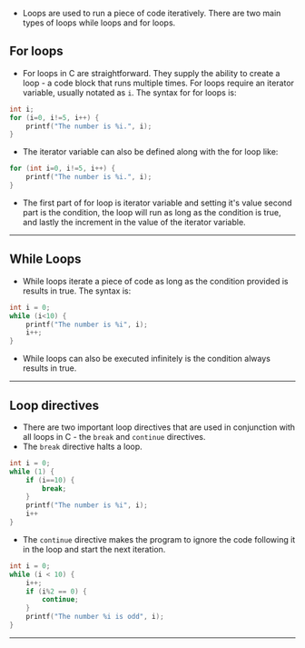 - Loops are used to run a piece of code iteratively. There are two main types of loops while loops and for loops.
## For loops
- For loops in C are straightforward. They supply the ability to create a loop - a code block that runs multiple times. For loops require an iterator variable, usually notated as `i`. The syntax for for loops is:
```c
int i;
for (i=0, i!=5, i++) {
	printf("The number is %i.", i);
}
```

- The iterator variable can also be defined along with the for loop like:

```c
for (int i=0, i!=5, i++) {
	printf("The number is %i.", i);
}
```

- The first part of for loop is iterator variable and setting it's value second part is the condition, the loop will run as long as the condition is true, and lastly the increment in the value of the iterator variable.
---
## While Loops
- While loops iterate a piece of code as long as the condition provided is results in true. The syntax is:

```c
int i = 0;
while (i<10) {
	printf("The number is %i", i);
	i++;
}
```

- While loops can also be executed infinitely is the condition always results in true.
---
## Loop directives
- There are two important loop directives that are used in conjunction with all loops in C - the `break` and `continue` directives.
- The `break` directive halts a loop.

```c
int i = 0;
while (1) {
	if (i==10) {
		break;
	}
	printf("The number is %i", i);
	i++
}
```

- The `continue` directive makes the program to ignore the code following it in the loop and start the next iteration.

```c
int i = 0;
while (i < 10) {
	i++;
	if (i%2 == 0) {
		continue;
	}
	printf("The number %i is odd", i);
}
```
---
